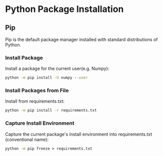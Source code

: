 # Python Package Installation

## Pip
Pip is the default package manager installed with standard distributions of Python.

### Install Package
Install a package for the current user(e.g. Numpy):

```cmd
python -m pip install -U numpy --user
```

### Install Packages from File
Install from requirements.txt:

```cmd
python -m pip install -r requirements.txt
```

### Capture Install Environment
Capture the current package's install environment into requirements.txt (conventional name):

```cmd
python -m pip freeze > requirements.txt
```

